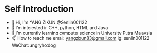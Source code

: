 # Self Introduction
- 👋 Hi, I’m YANG ZIXUN  @Senlin001122
- 👀 I’m interested in C++, python, HTML and Java
- 🌱 I’m currently learning computer science in University Putra Malaysia
- 📫 How to reach me email: yangzixun83@gmail.com  ig: senlin001122  WeChat: angryhotdog
